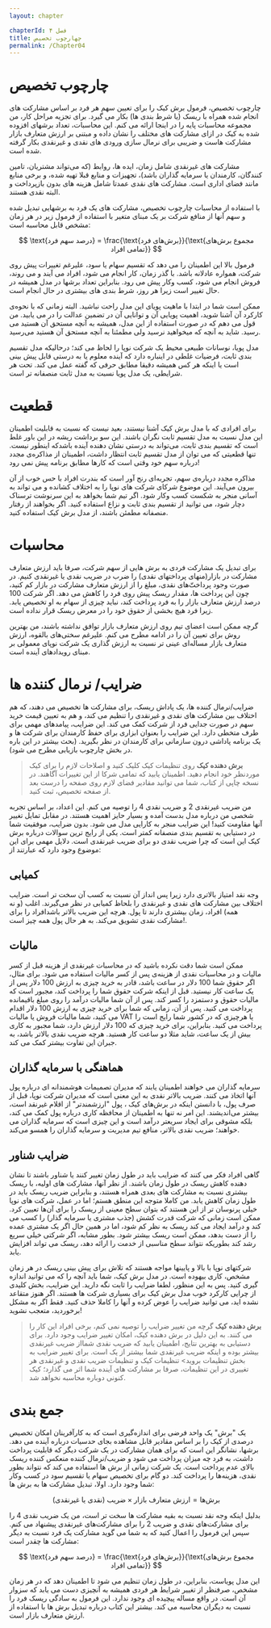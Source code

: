 ```yaml
---
layout: chapter

chapterId: فصل ۴
title: چهارچوب تخصیص
permalink: /Chapter04
---
```


# چارچوب تخصیص

چارچوب تخصیص، فرمول برش کیک را برای تعیین سهم هر فرد بر اساس مشارکت های انجام شده همراه با ریسک (یا شرط بندی ها) بکار می گیرد. برای تجزیه مراحل کار، من مجموعه محاسبات پایه را در اینجا ارائه می کنم. این محاسبات، تعداد برشهای افزوده شده به کیک در ازای مشارکت های مختلف را نشان داده و مبتنی بر ارزش متعارف بازار مشارکت هاست و ضریبی برای نرمال سازی ورودی های نقدی و غیرنقدی بکار گرفته شده است. 

مشارکت های غیرنقدی شامل زمان، ایده ها، روابط (که می‌تواند مشتریان، تامین کنندگان، کارمندان یا سرمایه گذاران باشد)، تجهیزات و منابع قبلا تهیه شده، و برخی منابع مانند فضای اداری است. مشارکت های نقدی عمدتا شامل هزینه های بدون بازپرداخت و البته نقدی هستند. 

با استفاده از محاسبات چارچوب تخصیص، مشارکت های یک فرد به برشهایی تبدیل شده و سهم آنها از منافع شرکت بر یک مبنای متغیر با استفاده از فرمول زیر در هر زمان مشخص قابل محاسبه است:

$$
\text{درصد سهم فرد} = \frac{\text{برش‌های فرد}}{\text{مجموع برش‌های تمامی افراد}}
$$

فرمول بالا این اطمینان را می دهد که تقسیم سهام یا سود، علیرغم تغییرات پیش روی شرکت، همواره عادلانه باشد. با گذر زمان، کار انجام می شود، افراد می آیند و می روند، فروش انجام می شود، کسب وکار پیش می رود. بنابراین تعداد برشها در مدل همیشه در حال تغییر است زیرا هر روز، شرط بندی های بیشتری در حال انجام است. 

ممکن است شما در ابتدا با ماهیت پویای این مدل راحت نباشید. البته زمانی که با نحوه‌ی کارکرد آن آشنا شوید، اهمیت پویایی آن و توانایی آن در تضمین عدالت را در می یابید. من قول می دهم که در صورت استفاده از این مدل، همیشه به آنچه مستحق آن هستید می رسید. شاید به آنچه که میخواهید نرسید ولی مطمئنا به آنچه مستحق آن هستید می‌رسید.

مدل پویا، نوسانات طبیعی محیط یک شرکت نوپا را لحاظ می کند؛ درحالیکه مدل تقسیم بندی ثابت، فرضیات غلطی در اینباره دارد که آینده معلوم یا به درستی قابل پیش بینی است یا اینکه هر کس همیشه دقیقا مطابق حرفی که گفته عمل می کند. تحت هر شرایطی، یک مدل پویا نسبت به مدل ثابت منصفانه تر است.

# قطعیت
برای افرادی که با مدل برش کیک آشنا نیستند، بعید نیست که نسبت به قابلیت اطمینان این مدل نسبت به مدل تقسیم ثابت نگران باشند. این سو برداشت ریشه در این باور غلط  است که تقسیم بندی ثابت، می‌تواند به درستی نشان دهنده آینده باشدکه اینطور نیست. تنها قطعیتی که می توان از مدل تقسیم ثابت انتظار داشت، اطمینان از مذاکره‌ی مجدد درباره سهم خود وقتی است که کارها مطابق برنامه پیش نمی رود!

مذاکره مجدد درباره‌ی سهم، تجربه‌ای رنج آور است که بندرت افراد با حس خوب از آن بیرون می‌آیند. این موضوع شرکای شرکت های نوپا را به اختلاف کشانده و می تواند به آسانی منجر به شکست کسب وکار شود.
اگر تیم شما بخواهد به این سرنوشت ترسناک دچار شود، می توانید از تقسیم بندی ثابت و نزاع استفاده کنید. اگر بخواهند از رفتار منصفانه مطمئن باشند، از مدل برش کیک استفاده کنید.

# محاسبات
برای تبدیل یک مشارکت فردی به برش هایی از سهم شرکت، صرفا باید ارزش متعارف مشارکت در بازار(منهای پرداختهای نقدی) را ضرب در ضریب نقدی یا غیرنقدی کنیم. در صورت وجود پرداخت‌ّهای نقدی، مبلغ را از ارزش متعارف مشارکت در بازار کم کنید، چون این پرداخت ها، مقدار ریسک پیش روی فرد را کاهش می دهد. اگر شرکت 100 درصد ارزش متعارف بازار را به فرد پرداخت کند، نباید چیزی از سهام به او تخصیص یابد. زیرا فرد هیچ بخشی از حقوق خود را در معرض ریسک قرار نداده است.

گرچه ممکن است اعضای تیم روی ارزش متعارف بازار توافق نداشته باشند، من بهترین روش برای تعیین آن را در ادامه مطرح می کنم. علیرغم سختی‌های بالقوه، ارزش متعارف بازار مساله‌ای عینی تر نسبت به ارزش گذاری یک شرکت نوپای معمولی بر مبنای رویدادهای آینده است. 

# ضرایب/ نرمال کننده ها
ضرایب/نرمال کننده ها، یک پاداش ریسک، برای مشارکت ها تخصیص می دهند، که هم اختلاف بین مشارکت های نقدی و غیرنقدی را تنظیم می کند، و هم به تعیین قیمت خرید سهم در صورت جدایی فرد از شرکت کمک می کند. این ضرایب، پیامدهای مهمی برای طرف متخطی دارد. این ضرایب را بعنوان ابزاری برای حفظ کارمندان برای شرکت ها و یک برنامه پاداشی درون سازمانی برای کارمندان در نظر بگیرید. (بحث بیشتر در این باره در بخش چارچوب بازیابی مطرح می شود).

>**برش دهنده کیک**
> روی تنظیمات کیک کلیک کنید و اصلاحات لازم را برای کیک موردنظر خود انجام دهید. اطمینان یابید که تمامی شرکا از این تغییرات آگاهند. در نسخه چاپی از کتاب، شما می توانید مقادیر فضای لازم روی صفحه را درست بعد از صفحه تخصیص، ثبت کنید. 

من ضریب غیرنقدی 2 و ضریب نقدی 4 را توصیه می کنم. این اعداد، بر اساس تجربه شخصی من درباره مدل بدست آمده و بسیار حایز اهمیت هستند. در مقابل تمایل تغییر آنها مقاومت کنید! این ضرایب منجر به کارایی مدل می شود. بدون ضرایب، موفقیت شما در دستیابی به تقسیم بندی منصفانه کمتر است. یکی از رایج ترین سوالات درباره برش کیک این است که چرا ضریب نقدی دو برای ضریب غیرنقدی است. دلایل مهمی برای این موضوع وجود دارد که عبارتند از:

## کمیابی

وجه نقد امتیاز بالاتری دارد زیرا پس انداز آن نسبت به کسب آن سخت تر است. ضرایب اختلاف بین مشارکت های نقدی و غیرنقدی را بلحاظ کمیابی در نظر می‌گیرند. اغلب (و نه همه) افراد، زمان بیشتری دارند تا پول. هرچه این ضریب بالاتر باشدافراد را برای مشارکت نقدی تشویق می‌کند. به هر حال پول همه چیز است!.

## مالیات
ممکن است شما دقت نکرده باشید که در محاسبات غیرنقدی از هزینه قبل از کسر مالیات و در محاسبات نقدی از هزینه‌ی پس از کسر مالیات استفاده می شود.
برای مثال، اگر حقوق شما 100 دلار در ساعت باشد، قادر به خرید چیزی به ارزش 100 دلار پس از یک ساعت کار نیستید. قبل از اینکه شرکت حقوق شما را پرداخت کند، مجبور است که مالیات حقوق و دستمزد را کسر کند. پس از آن شما مالیات درآمد را روی مبلغ باقیمانده پرداخت می کنید. پس از آن، زمانی که شما برای خرید چیزی به ارزش 100 دلار اقدام می کنید، شما مالیات فروش یا مالیات VAT یا هرچیزی که در کشور شما رایج است را پرداخت می کنید. بنابراین، برای خرید چیزی که 100 دلار ارزش دارد، شما مجبور به کاری بیش از یک ساعت، شاید مثلا دو ساعت کار هستید. هرچه ضریب نقدی بالاتر باشد، به جبران این تفاوت بیشتر کمک می کند. 

## هماهنگی با سرمایه گذاران
سرمایه گذاران می خواهند اطمینان یابند که  مدیران تصمیمات هوشمندانه ای درباره پول آنها اتخاذ می کنند. ضریب بالاتر نقدی به این معنی است که مدیران شرکت نوپا، قبل از صرف پول، با دانستن اینکه در برش‌های کیک ، پول "ارزشمندتر" از اقلام غیرنقد است، بیشتر می‌اندیشند. این امر نه تنها به اطمینان از محافظه کاری درباره پول کمک می کند، بلکه مشوقی برای ایجاد سریعتر درآمد است و این چیزی است که سرمایه گذاران می خواهند؛ ضریب نقدی بالاتر، منافع تیم مدیریت و سرمایه گذاران را همسو می‌کند. 

## ضرایب شناور
گاهی افراد فکر می کنند که ضرایب باید در طول زمان تغییر کنند یا شناور باشند تا نشان دهنده کاهش ریسک در طول زمان باشند. از نظر آنها، مشارکت های اولیه، با ریسک بیشتری نسبت به مشارکت های بعدی همراه هستند، و بنابراین ضریب ریسک باید در طول زمان کاهش یابد. 
من کاملا متوجه این منطق هستم؛ اما در عمل، شرکت های نوپا خیلی پرنوسان تر از این هستند که بتوان سطح معینی از ریسک را برای آن‌ها تعیین کرد. ممکن است زمانی که شرکت قدرت کشش (جذب مشتری یا سرمایه گذار) را کسب می کند و درآمد ایجاد می کند ریسک به نظر کم شود، اما در همین حال اگر یک مشتری عمده را از دست بدهد، ممکن است ریسک بیشتر شود. بطور مشابه، اگر شرکتی خیلی سریع رشد کند بطوریکه نتواند سطح مناسبی از خدمت را ارائه دهد، ریسک می تواند افزایش یابد.

شرکتهای نوپا با بالا و پایینها مواجه هستند که تلاش برای پیش بینی ریسک در هر زمان مشخص، کاری بیهوده است. در مدل برش کیک، شما باید آنچه را که می توانید اندازه گیری کنید. پس به این منظور، لطفا ضرایب را ثابت نگه دارید. این ضرایب، بخش کلیدی از چرایی کارکرد خوب مدل برش کیک برای بسیاری شرکت ها هستند. اگر هنوز متقاعد نشده اید، می توانید ضرایب را عوض کرده و آنها را کاملا حذف کنید. فقط اگر به مشکل برخوردید، متعجب نشوید!

>**برش دهنده کیک**
> گرچه من تغییر ضرایب را توصیه نمی کنم، برخی افراد این کار را می کنند. به این دلیل در برش دهنده کیک، امکان تغییر ضرایب وجود دارد. برای دستیابی به بهترین نتایج، اطمینان یابید که ضریب نقدی شمااز ضریب غیرنقدی بیشتر بوده و اینکه ضریب غیرنقدی شما بیشتر از یک است. 
>برای تغییر ضرایب به بخش تنظیمات بروید> تنظیمات کیک و تنظیمات ضریب نقدی و غیرنقدی هر تغییری در این تنظیمات، صرفا بر مشارکت های آینده شما اثر می گذارد؛ کیک کنونی دوباره محاسبه نخواهد شد.

# جمع بندی
یک "برش" یک واحد فرضی برای اندازه‌گیری است که به کارآفرینان امکان تخصیص درصدی از کیک را بر اساس مقادیر قابل مشاهده بجای حدسیات درباره آینده می دهد. برشها، نشانگر این است که برای همان مشارکت در یک شرکت دیگر که قابلیت پرداخت داشت، به فرد چه میزان پرداخت می شود و ضریب/نرمال کننده منعکس کننده ریسک بالای عدم پرداخت است. یک شرکت زمانی از برش ها استفاده می کند که نتواند بطور نقدی، هزینه‌ها را پرداخت کند. 
دو گام برای تخصیص سهام یا تقسیم سود در کسب وکار شما وجود دارد. اولا، تبدیل مشارکت ها به برش ها:

$$
\text{برش‌ها} = \text{ارزش‌ متعارف بازار} \times \text{ضریب (نقدی یا غیر‌نقدی)}
$$

بدلیل اینکه وجه نقد نسبت به بقیه مشارکت ها سخت تر است، من یک ضریب نقدی 4 را برای مشارکت‌های نقدی و ضریب 2 را برای مشارکت‌های غیرنقدی پیشنهاد می کنم. 
سپس این فرمول را اعمال کنید که به شما می گوید مشارکت یک فرد نسبت به دیگر مشارکت ها چقدر است:

$$
\text{درصد سهم فرد} = \frac{\text{برش‌های فرد}}{\text{مجموع برش‌های تمامی افراد}}
$$

این مدل پویاست، بنابراین، در طول زمان تنظیم می شود تا اطمینان دهد که در هر زمان مشخص، صرفنظر از تغییر شرایط هر فردی همیشه به آنچیزی دست می یابد که سزوار آن است.
در واقع مساله پیچیده ای وجود ندارد. این فرمول به سادگی ریسک فرد را نسبت به دیگران محاسبه می کند. بیشتر این کتاب درباره تبدیل برش ها با استفاده از ارزش متعارف بازار است. 
